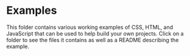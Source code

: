 # Examples
This folder contains various working examples of CSS, HTML, and JavaScript that can be used to help build your own projects. Click on a folder to see the files it contains as well as a README describing the example.  
